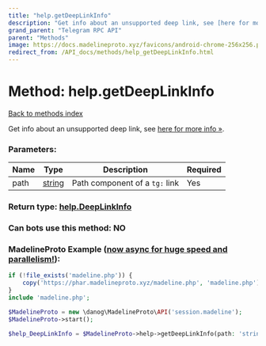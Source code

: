 ```yaml
---
title: "help.getDeepLinkInfo"
description: "Get info about an unsupported deep link, see [here for more info »](https://core.telegram.org/api/links#unsupported-links)."
grand_parent: "Telegram RPC API"
parent: "Methods"
image: https://docs.madelineproto.xyz/favicons/android-chrome-256x256.png
redirect_from: /API_docs/methods/help_getDeepLinkInfo.html
---
```

# Method: help.getDeepLinkInfo
[Back to methods index](index.html)



Get info about an unsupported deep link, see [here for more info »](https://core.telegram.org/api/links#unsupported-links).

### Parameters:

| Name     |    Type       | Description | Required |
|----------|---------------|-------------|----------|
|path|[string](/API_docs/types/string.html) | Path component of a `tg:` link | Yes|


### Return type: [help.DeepLinkInfo](/API_docs/types/help.DeepLinkInfo.html)

### Can bots use this method: **NO**


### MadelineProto Example ([now async for huge speed and parallelism!](https://docs.madelineproto.xyz/docs/ASYNC.html)):


```php
if (!file_exists('madeline.php')) {
    copy('https://phar.madelineproto.xyz/madeline.php', 'madeline.php');
}
include 'madeline.php';

$MadelineProto = new \danog\MadelineProto\API('session.madeline');
$MadelineProto->start();

$help_DeepLinkInfo = $MadelineProto->help->getDeepLinkInfo(path: 'string', );
```

